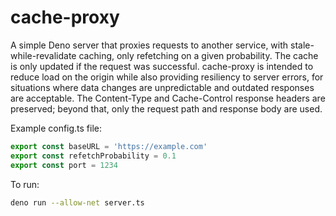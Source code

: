 # cache-proxy

A simple Deno server that proxies requests to another service, with stale-while-revalidate caching, only refetching on a given probability. The cache is only updated if the request was successful. cache-proxy is intended to reduce load on the origin while also providing resiliency to server errors, for situations where data changes are unpredictable and outdated responses are acceptable. The Content-Type and Cache-Control response headers are preserved; beyond that, only the request path and response body are used.

Example config.ts file:
```ts
export const baseURL = 'https://example.com'
export const refetchProbability = 0.1
export const port = 1234
```

To run:
```sh
deno run --allow-net server.ts
```
